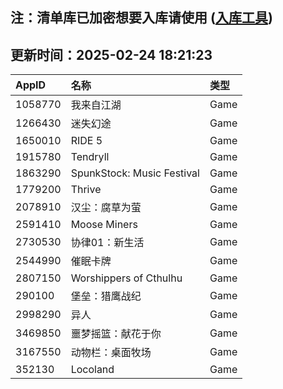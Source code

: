 ## 注：清单库已加密想要入库请使用 ([入库工具](https://github.com/BlankTMing/ManifestAutoUpdate/releases))

## 更新时间：2025-02-24 18:21:23
| AppID | 名称 | 类型  |
| :-------------------- | :----------------------------- | :----------- |
| 1058770 | 我来自江湖| Game |
| 1266430 | 迷失幻途| Game |
| 1650010 | RIDE 5| Game |
| 1915780 | Tendryll| Game |
| 1863290 | SpunkStock: Music Festival| Game |
| 1779200 | Thrive| Game |
| 2078910 | 汉尘：腐草为萤| Game |
| 2591410 | Moose Miners| Game |
| 2730530 | 协律01：新生活| Game |
| 2544990 | 催眠卡牌| Game |
| 2807150 | Worshippers of Cthulhu| Game |
| 290100 | 堡垒：猎鹰战纪| Game |
| 2998290 | 异人| Game |
| 3469850 | 噩梦摇篮：献花于你| Game |
| 3167550 | 动物栏：桌面牧场| Game |
| 352130 | Locoland| Game |
